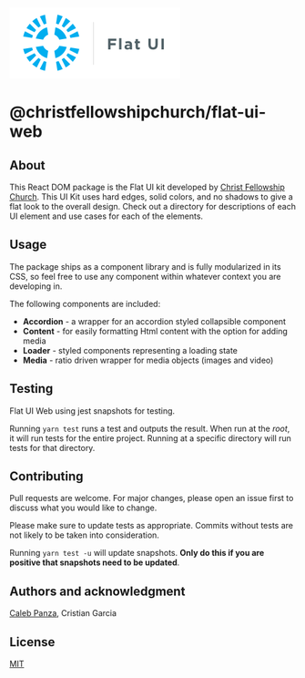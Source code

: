 ![alt christ-fellowship-flat-ui](./docs/static/Flat-UI-Logo.png)
# @christfellowshipchurch/flat-ui-web

## About
This React DOM package is the Flat UI kit developed by [Christ Fellowship Church](https://gochristfellowship.com). This UI Kit uses hard edges, solid colors, and no shadows to give a flat look to the overall design. Check out a directory for descriptions of each UI element and use cases for each of the elements.

## Usage
The package ships as a component library and is fully modularized in its CSS, so feel free to use any component within whatever context you are developing in.

The following components are included:
* **Accordion** - a wrapper for an accordion styled collapsible component
* **Content** - for easily formatting Html content with the option for adding media
* **Loader** - styled components representing a loading state
* **Media** - ratio driven wrapper for media objects (images and video)

## Testing
Flat UI Web using jest snapshots for testing.

Running `yarn test` runs a test and outputs the result. When run at the _root_, it will run tests for the entire project. Running at a specific directory will run tests for that directory.

## Contributing
Pull requests are welcome. For major changes, please open an issue first to discuss what you would like to change.

Please make sure to update tests as appropriate. Commits without tests are not likely to be taken into consideration.

Running `yarn test -u` will update snapshots. **Only do this if you are positive that snapshots need to be updated**.

## Authors and acknowledgment
[Caleb Panza](https://github.com/calebpanza), Cristian Garcia

## License
[MIT](https://choosealicense.com/licenses/mit/)